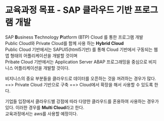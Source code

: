 # 교육과정 목표 - SAP 클라우드 기반 프로그램 개발

SAP **B**usiness **T**echnology **P**latform (BTP) Cloud 를 통한 프로그램 개발  
Public Cloud와 Private Cloud를 함께 사용 하는 **Hybrid Cloud**  
Public Cloud 기반에서는 SAPUI5(html5기반) 를 통해 Cloud 기반에서 구동되는 웹앱 형태의 어플리케이션을 개발할 것이며   
Pribate Cloud 기반에서는 Application Server ABAP 프로그래밍을 중심으로 비지니스 어플리케이션을 개발할 것이다.  

비지니스의 중요 부분들을 클라우드로 데이터를 오픈하는 것을 꺼려하는 경우가 많다. ==> Private Cloud 기반으로 구축 ==> Cloud에서 확장을 해서 사용할 수 있도록 한다.  


기업들 입장에서 클라우드별 강점에 따라 다양한 클라우드를 혼용하여 사용하는 경우가 있다. 이러한 경우를 **Multi Cloud**라고 한다.  
교육과정에서는 aws를 사용할 예정이다.  